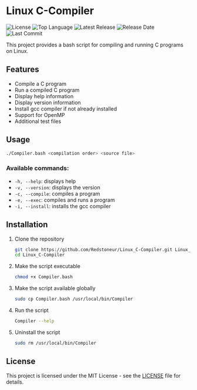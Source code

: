 # Linux C-Compiler

![License](https://img.shields.io/github/license/Redstoneur/Linux_C-Compiler)
![Top Language](https://img.shields.io/github/languages/top/Redstoneur/Linux_C-Compiler)
![Latest Release](https://img.shields.io/github/v/release/Redstoneur/Linux_C-Compiler)
![Release Date](https://img.shields.io/github/release-date/Redstoneur/Linux_C-Compiler)
![Last Commit](https://img.shields.io/github/last-commit/Redstoneur/Linux_C-Compiler)

This project provides a bash script for compiling and running C programs on Linux.

## Features

- Compile a C program
- Run a compiled C program
- Display help information
- Display version information
- Install gcc compiler if not already installed
- Support for OpenMP
- Additional test files

## Usage

```bash
./Compiler.bash <compilation order> <source file>
```

### Available commands:

- `-h, --help`: displays help
- `-v, --version`: displays the version
- `-c, --compile`: compiles a program
- `-e, --exec`: compiles and runs a program
- `-i, --install`: installs the gcc compiler

## Installation

1. Clone the repository

    ```bash
    git clone https://github.com/Redstoneur/Linux_C-Compiler.git Linux_C-Compiler
    cd Linux_C-Compiler
    ```

2. Make the script executable

    ```bash
    chmod +x Compiler.bash
    ```

3. Make the script available globally

    ```bash
    sudo cp Compiler.bash /usr/local/bin/Compiler
    ```

4. Run the script

    ```bash
    Compiler --help
    ```

5. Uninstall the script

    ```bash
    sudo rm /usr/local/bin/Compiler
    ```

## License

This project is licensed under the MIT License - see the [LICENSE](LICENSE) file for details.

